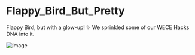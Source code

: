 # Flappy_Bird_But_Pretty
Flappy Bird, but with a glow-up! ✨ We sprinkled some of our WECE Hacks DNA into it. 

![image](https://github.com/user-attachments/assets/8a7566ff-28e7-49ee-9a6e-754df6b35c92)

